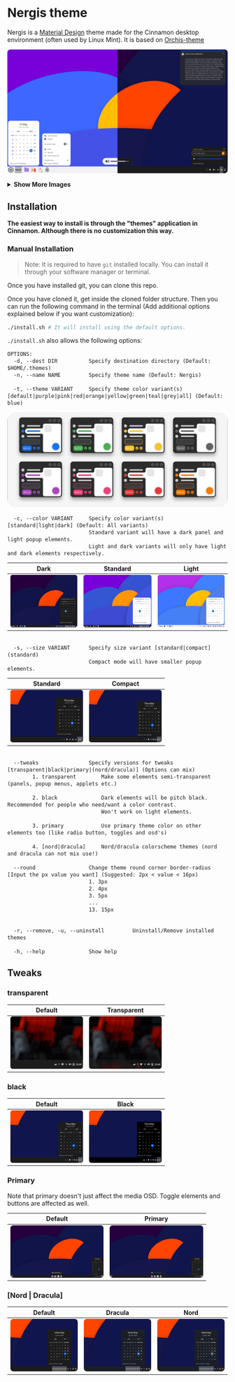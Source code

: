 # Nergis theme

Nergis is a [Material Design](https://material.io) theme made for the Cinnamon desktop environment (often used by Linux Mint).
It is based on [Orchis-theme](https://github.com/vinceliuice/Orchis-theme)

![screenshot](images/screenshot.png?raw=true)

<details>
  <summary><strong>Show More Images</strong></summary>

  <img src="images/edit-mode.png?raw=true" alt="Dark theme" width="300"/>
  <img src="images/workspace-overview.png?raw=true" alt="Dark theme" width="300"/>
  <img src="images/window-overview.png?raw=true" alt="Dark theme" width="300"/>
  <img src="images/vertical-panel.png?raw=true" alt="Dark theme" width="300"/>
</details>


## Installation

**The easiest way to install is through the "themes" application in Cinnamon. Although there is no customization this way.**

### Manual Installation

> Note: It is required to have `git` installed locally. You can install it through your software manager or terminal.

Once you have installed git, you can clone this repo.

Once you have cloned it, get inside the cloned folder structure. Then you can run the following command in the terminal (Add additional options explained below if you want customization):

```sh
./install.sh # It will install using the default options.
```

`./install.sh` also allows the following options:

```
OPTIONS:
  -d, --dest DIR          Specify destination directory (Default: $HOME/.themes)
  -n, --name NAME         Specify theme name (Default: Nergis)

  -t, --theme VARIANT     Specify theme color variant(s) [default|purple|pink|red|orange|yellow|green|teal|grey|all] (Default: blue)

```

  <img src="images/colors.png?raw=true" alt="themes"/>

```
  -c, --color VARIANT     Specify color variant(s) [standard|light|dark] (Default: All variants)
                          Standard variant will have a dark panel and light popup elements.
                          Light and dark variants will only have light and dark elements respectively. 

```
  | Dark | Standard | Light |
  |:----:|:--------:|:-----:|
  | <img src="images/Dark.png?raw=true" alt="Dark theme" height="120"/> | <img src="images/Standard.png?raw=true" alt="Standard theme" height="120"/> | <img src="images/Light.png?raw=true" alt="Light theme" height="120"/> |

```

  -s, --size VARIANT      Specify size variant [standard|compact] (standard)
                          Compact mode will have smaller popup elements.

```
  | Standard | Compact |
  |:----:|:--------:|
  | <img src="images/comfortable.png?raw=true" alt="Standard size" height="120"/> | <img src="images/compact.png?raw=true" alt="Compact size" height="120"/> |

```

  --tweaks                Specify versions for tweaks [transparent|black|primary|(nord/dracula)] (Options can mix)
        1. transparent        Make some elements semi-transparent (panels, popup menus, applets etc.)

        2. black              Dark elements will be pitch black. Recommended for people who need/want a color contrast.
                              Won't work on light elements.
        
        3. primary            Use primary theme color on other elements too (like radio button, toggles and osd's)
        
        4. [nord|dracula]     Nord/dracula colorscheme themes (nord and dracula can not mix use!)

  --round                 Change theme round corner border-radius [Input the px value you want] (Suggested: 2px < value < 16px)
                          1. 3px
                          2. 4px
                          3. 5px
                          ...
                          13. 15px


  -r, --remove, -u, --uninstall         Uninstall/Remove installed themes

  -h, --help              Show help
```
## Tweaks

### transparent

  | Default | Transparent |
  |:----:|:--------:|
  | <img src="images/solid.png?raw=true" alt="solid" height="120"/> | <img src="images/transparent.png?raw=true" alt="transparent" height="120"/> |

### black

  | Default | Black |
  |:----:|:--------:|
  | <img src="images/compact.png?raw=true" alt="default color" height="120"/> | <img src="images/black.png?raw=true" alt="black" height="120"/> |

### Primary

Note that primary doesn't just affect the media OSD. Toggle elements and buttons are affected as well.

  | Default | Primary |
  |:----:|:--------:|
  | <img src="images/No-primary.png?raw=true" alt="No primary" height="120"/> | <img src="images/primary.png?raw=true" alt="Primary" height="120"/> |


### [Nord | Dracula]


  | Default | Dracula | Nord |
  |:----:|:--------:|:---:|
  | <img style="border-radius: 7px;" src="images/no-tweak.png?raw=true" alt="No tweak" height="120"/> | <img style="border-radius: 7px;" src="images/dracula.png?raw=true" alt="dracula" height="120"/> | <img style="border-radius: 7px;" src="images/nord.png?raw=true" alt="nord" height="120"/> |

